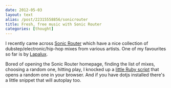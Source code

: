 ```yaml
---
date: 2012-05-03
layout: text
alias: /post/22315558856/sonicrouter
title: Fresh, free music with Sonic Router
categories: [thought]
---
```


I recently came across [Sonic Router](http://www.sonicrouter.com/category/sonic-router-mixes/) which have a nice collection of dubstep/electronic/hip-hop mixes from various artists. One of my favourites so far is by [Lapalux](http://official.fm/tracks/236466).

Bored of opening the Sonic Router homepage, finding the list of mixes, choosing a random one, hitting play, I knocked up a [little Ruby script](https://gist.github.com/2584960) that opens a random one in your browser. And if you have dotjs installed there's a little snippet that will autoplay too.

<!-- more -->

<div class='gist' data-gist='2584960'></div>

